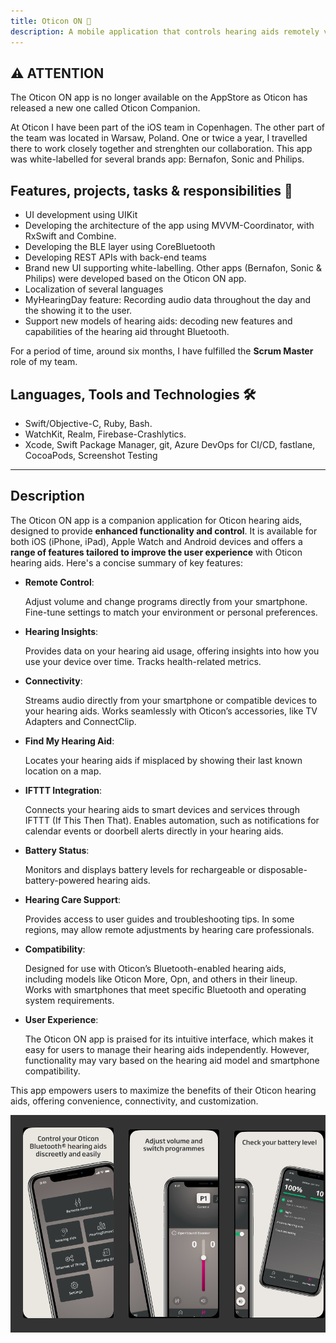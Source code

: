 ```yaml
---
title: Oticon ON 🦻
description: A mobile application that controls hearing aids remotely via BLE.
---
```


<style type="text/css">
div.scroll-container {
  background-color: #333;
  overflow: auto;
  white-space: nowrap;
  padding: 10px;
}
div.scroll-container img {
  padding: 10px;
}
img {
  width: 30%;
  height: 30%;
  border-radius: 1em;
}
</style>


<div class="caution">
	<h2>⚠️ ATTENTION</h2>
	<p>The Oticon ON app is no longer available on the AppStore as Oticon has released a new one called Oticon Companion.</p>
</div>

At Oticon I have been part of the iOS team in Copenhagen. The other part of the team was located in Warsaw, Poland. One or twice a year, I travelled there to work closely together and strenghten our collaboration. This app was white-labelled for several brands app: Bernafon, Sonic and Philips.

## Features, projects, tasks & responsibilities 📖

- UI development using UIKit
- Developing the architecture of the app using MVVM-Coordinator, with RxSwift and Combine.
- Developing the BLE layer using CoreBluetooth
- Developing REST APIs with back-end teams
- Brand new UI supporting white-labelling.
  Other apps (Bernafon, Sonic & Philips) were developed based on the Oticon ON app.
- Localization of several languages
- MyHearingDay feature: Recording audio data throughout the day and the showing it to the user.
- Support new models of hearing aids: decoding new features and capabilities of the hearing aid throught Bluetooth.

For a period of time, around six months, I have fulfilled the **Scrum Master** role of my team.

## Languages, Tools and Technologies 🛠️

- Swift/Objective-C, Ruby, Bash.
- WatchKit, Realm, Firebase-Crashlytics.
- Xcode, Swift Package Manager, git, Azure DevOps for CI/CD, fastlane, CocoaPods, Screenshot Testing

---

## Description

The Oticon ON app is a companion application for Oticon hearing aids, designed to provide **enhanced functionality and control**. It is available for both iOS (iPhone, iPad), Apple Watch and Android devices and offers a **range of features tailored to improve the user experience** with Oticon hearing aids. Here's a concise summary of key features:

- **Remote Control**:<p>Adjust volume and change programs directly from your smartphone. Fine-tune settings to match your environment or personal preferences.</p>

- **Hearing Insights**:<p>Provides data on your hearing aid usage, offering insights into how you use your device over time. Tracks health-related metrics.</p>

- **Connectivity**: <p>Streams audio directly from your smartphone or compatible devices to your hearing aids. Works seamlessly with Oticon’s accessories, like TV Adapters and ConnectClip.</p>

- **Find My Hearing Aid**:<p>Locates your hearing aids if misplaced by showing their last known location on a map.</p>

- **IFTTT Integration**:<p>Connects your hearing aids to smart devices and services through IFTTT (If This Then That). Enables automation, such as notifications for calendar events or doorbell alerts directly in your hearing aids.</p>

- **Battery Status**:<p>Monitors and displays battery levels for rechargeable or disposable-battery-powered hearing aids.</p>

- **Hearing Care Support**:<p>Provides access to user guides and troubleshooting tips. In some regions, may allow remote adjustments by hearing care professionals.</p>

- **Compatibility**:<p>Designed for use with Oticon’s Bluetooth-enabled hearing aids, including models like Oticon More, Opn, and others in their lineup. Works with smartphones that meet specific Bluetooth and operating system requirements.</p>

- **User Experience**:<p>The Oticon ON app is praised for its intuitive interface, which makes it easy for users to manage their hearing aids independently. However, functionality may vary based on the hearing aid model and smartphone compatibility.</p>

This app empowers users to maximize the benefits of their Oticon hearing aids, offering convenience, connectivity, and customization.

<div class="scroll-container">
  <img src="../../public/img/oticon/01.jpg" alt="Oticon ON" title="Oticon ON"/>
  <img src="../../public/img/oticon/02.jpg" alt="Oticon ON" title="Oticon ON"/>
  <img src="../../public/img/oticon/03.jpg" alt="Oticon ON" title="Oticon ON"/>
  <img src="../../public/img/oticon/04.jpg" alt="Oticon ON" title="Oticon ON"/>
  <img src="../../public/img/oticon/05.jpg" alt="Oticon ON" title="Oticon ON"/>
  <img src="../../public/img/oticon/06.jpg" alt="Oticon ON" title="Oticon ON"/>
</div>
